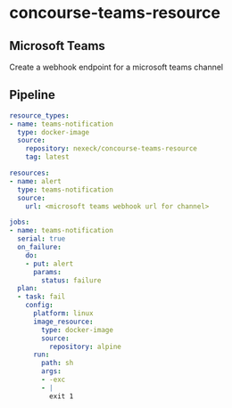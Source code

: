 # concourse-teams-resource
## Microsoft Teams
Create a webhook endpoint for a microsoft teams channel

## Pipeline
```yaml
resource_types:
- name: teams-notification
  type: docker-image
  source:
    repository: nexeck/concourse-teams-resource
    tag: latest

resources:
- name: alert
  type: teams-notification
  source:
    url: <microsoft teams webhook url for channel>

jobs:
- name: teams-notification
  serial: true
  on_failure:
    do:
    - put: alert
      params:
        status: failure
  plan:
  - task: fail
    config:
      platform: linux
      image_resource:
        type: docker-image
        source:
          repository: alpine
      run:
        path: sh
        args:
        - -exc
        - |
          exit 1
```
